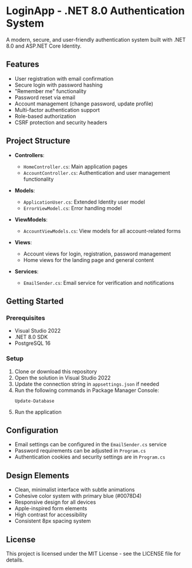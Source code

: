 # LoginApp - .NET 8.0 Authentication System

A modern, secure, and user-friendly authentication system built with .NET 8.0 and ASP.NET Core Identity.

## Features

- User registration with email confirmation
- Secure login with password hashing
- "Remember me" functionality
- Password reset via email
- Account management (change password, update profile)
- Multi-factor authentication support
- Role-based authorization
- CSRF protection and security headers

## Project Structure

- **Controllers**: 
  - `HomeController.cs`: Main application pages
  - `AccountController.cs`: Authentication and user management functionality

- **Models**: 
  - `ApplicationUser.cs`: Extended Identity user model
  - `ErrorViewModel.cs`: Error handling model

- **ViewModels**:
  - `AccountViewModels.cs`: View models for all account-related forms

- **Views**:
  - Account views for login, registration, password management
  - Home views for the landing page and general content

- **Services**:
  - `EmailSender.cs`: Email service for verification and notifications

## Getting Started

### Prerequisites

- Visual Studio 2022
- .NET 8.0 SDK
- PostgreSQL 16

### Setup

1. Clone or download this repository
2. Open the solution in Visual Studio 2022
3. Update the connection string in `appsettings.json` if needed
4. Run the following commands in Package Manager Console:
   ```
   Update-Database
   ```
5. Run the application

## Configuration

- Email settings can be configured in the `EmailSender.cs` service
- Password requirements can be adjusted in `Program.cs`
- Authentication cookies and security settings are in `Program.cs`

## Design Elements

- Clean, minimalist interface with subtle animations
- Cohesive color system with primary blue (#0078D4)
- Responsive design for all devices
- Apple-inspired form elements
- High contrast for accessibility
- Consistent 8px spacing system

## License

This project is licensed under the MIT License - see the LICENSE file for details.
